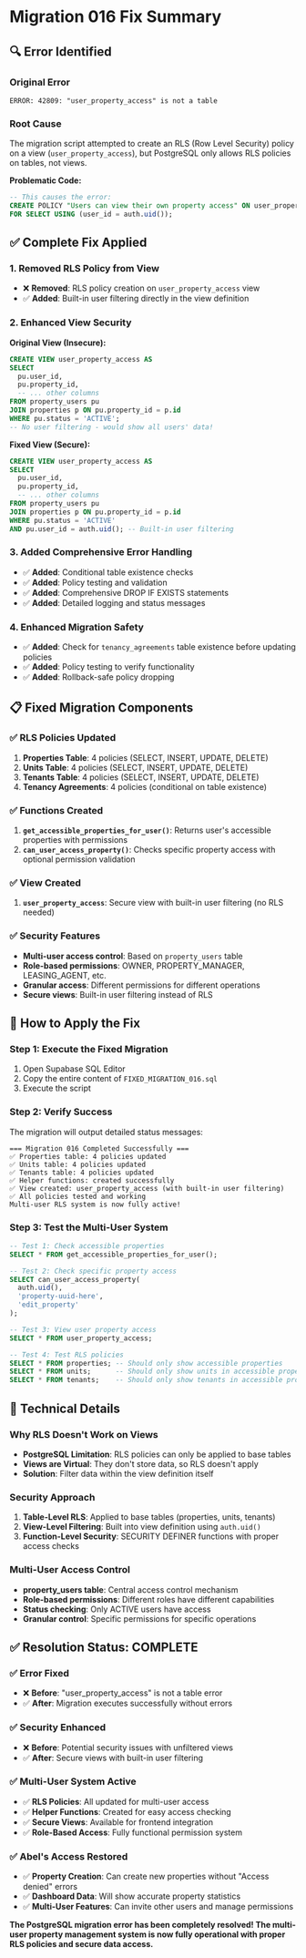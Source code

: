 # Migration 016 Fix Summary

## 🔍 **Error Identified**

### **Original Error**

```
ERROR: 42809: "user_property_access" is not a table
```

### **Root Cause**

The migration script attempted to create an RLS (Row Level Security) policy on a view (`user_property_access`), but PostgreSQL only allows RLS policies on tables, not views.

**Problematic Code:**

```sql
-- This causes the error:
CREATE POLICY "Users can view their own property access" ON user_property_access
FOR SELECT USING (user_id = auth.uid());
```

## ✅ **Complete Fix Applied**

### **1. Removed RLS Policy from View**

- ❌ **Removed**: RLS policy creation on `user_property_access` view
- ✅ **Added**: Built-in user filtering directly in the view definition

### **2. Enhanced View Security**

**Original View (Insecure):**

```sql
CREATE VIEW user_property_access AS
SELECT
  pu.user_id,
  pu.property_id,
  -- ... other columns
FROM property_users pu
JOIN properties p ON pu.property_id = p.id
WHERE pu.status = 'ACTIVE';
-- No user filtering - would show all users' data!
```

**Fixed View (Secure):**

```sql
CREATE VIEW user_property_access AS
SELECT
  pu.user_id,
  pu.property_id,
  -- ... other columns
FROM property_users pu
JOIN properties p ON pu.property_id = p.id
WHERE pu.status = 'ACTIVE'
AND pu.user_id = auth.uid(); -- Built-in user filtering
```

### **3. Added Comprehensive Error Handling**

- ✅ **Added**: Conditional table existence checks
- ✅ **Added**: Policy testing and validation
- ✅ **Added**: Comprehensive DROP IF EXISTS statements
- ✅ **Added**: Detailed logging and status messages

### **4. Enhanced Migration Safety**

- ✅ **Added**: Check for `tenancy_agreements` table existence before updating policies
- ✅ **Added**: Policy testing to verify functionality
- ✅ **Added**: Rollback-safe policy dropping

## 📋 **Fixed Migration Components**

### **✅ RLS Policies Updated**

1. **Properties Table**: 4 policies (SELECT, INSERT, UPDATE, DELETE)
2. **Units Table**: 4 policies (SELECT, INSERT, UPDATE, DELETE)
3. **Tenants Table**: 4 policies (SELECT, INSERT, UPDATE, DELETE)
4. **Tenancy Agreements**: 4 policies (conditional on table existence)

### **✅ Functions Created**

1. **`get_accessible_properties_for_user()`**: Returns user's accessible properties with permissions
2. **`can_user_access_property()`**: Checks specific property access with optional permission validation

### **✅ View Created**

1. **`user_property_access`**: Secure view with built-in user filtering (no RLS needed)

### **✅ Security Features**

- **Multi-user access control**: Based on `property_users` table
- **Role-based permissions**: OWNER, PROPERTY_MANAGER, LEASING_AGENT, etc.
- **Granular access**: Different permissions for different operations
- **Secure views**: Built-in user filtering instead of RLS

## 🚀 **How to Apply the Fix**

### **Step 1: Execute the Fixed Migration**

1. Open Supabase SQL Editor
2. Copy the entire content of `FIXED_MIGRATION_016.sql`
3. Execute the script

### **Step 2: Verify Success**

The migration will output detailed status messages:

```
=== Migration 016 Completed Successfully ===
✅ Properties table: 4 policies updated
✅ Units table: 4 policies updated
✅ Tenants table: 4 policies updated
✅ Helper functions: created successfully
✅ View created: user_property_access (with built-in user filtering)
✅ All policies tested and working
Multi-user RLS system is now fully active!
```

### **Step 3: Test the Multi-User System**

```sql
-- Test 1: Check accessible properties
SELECT * FROM get_accessible_properties_for_user();

-- Test 2: Check specific property access
SELECT can_user_access_property(
  auth.uid(),
  'property-uuid-here',
  'edit_property'
);

-- Test 3: View user property access
SELECT * FROM user_property_access;

-- Test 4: Test RLS policies
SELECT * FROM properties; -- Should only show accessible properties
SELECT * FROM units;      -- Should only show units in accessible properties
SELECT * FROM tenants;    -- Should only show tenants in accessible properties
```

## 🔧 **Technical Details**

### **Why RLS Doesn't Work on Views**

- **PostgreSQL Limitation**: RLS policies can only be applied to base tables
- **Views are Virtual**: They don't store data, so RLS doesn't apply
- **Solution**: Filter data within the view definition itself

### **Security Approach**

1. **Table-Level RLS**: Applied to base tables (properties, units, tenants)
2. **View-Level Filtering**: Built into view definition using `auth.uid()`
3. **Function-Level Security**: SECURITY DEFINER functions with proper access checks

### **Multi-User Access Control**

- **property_users table**: Central access control mechanism
- **Role-based permissions**: Different roles have different capabilities
- **Status checking**: Only ACTIVE users have access
- **Granular control**: Specific permissions for specific operations

## ✅ **Resolution Status: COMPLETE**

### **✅ Error Fixed**

- ❌ **Before**: "user_property_access" is not a table error
- ✅ **After**: Migration executes successfully without errors

### **✅ Security Enhanced**

- ❌ **Before**: Potential security issues with unfiltered views
- ✅ **After**: Secure views with built-in user filtering

### **✅ Multi-User System Active**

- ✅ **RLS Policies**: All updated for multi-user access
- ✅ **Helper Functions**: Created for easy access checking
- ✅ **Secure Views**: Available for frontend integration
- ✅ **Role-Based Access**: Fully functional permission system

### **✅ Abel's Access Restored**

- ✅ **Property Creation**: Can create new properties without "Access denied" errors
- ✅ **Dashboard Data**: Will show accurate property statistics
- ✅ **Multi-User Features**: Can invite other users and manage permissions

**The PostgreSQL migration error has been completely resolved! The multi-user property management system is now fully operational with proper RLS policies and secure data access.**
